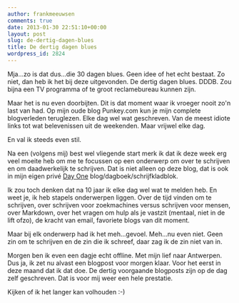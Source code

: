 ```yaml
---
author: frankmeeuwsen
comments: true
date: 2013-01-30 22:51:10+00:00
layout: post
slug: de-dertig-dagen-blues
title: De dertig dagen blues
wordpress_id: 2824
---
```


Mja...zo is dat dus...die 30 dagen blues. Geen idee of het echt bestaat. Zo niet, dan heb ik het bij deze uitgevonden. De dertig dagen blues. DDDB. Zou bijna een TV programma of te groot reclamebureau kunnen zijn.

Maar het is nu even doorbijten. Dit is dat moment waar ik vroeger nooit zo'n last van had. Op mijn oude blog Punkey.com kun je mijn complete blogverleden teruglezen. Elke dag wel wat geschreven. Van de meest idiote links tot wat belevenissen uit de weekenden. Maar vrijwel elke dag.

En val ik steeds even stil.

Na een (volgens mij) best wel vliegende start merk ik dat ik deze week erg veel moeite heb om me te focussen op een onderwerp om over te schrijven en om daadwerkelijk te schrijven. Dat is niet alleen op deze blog, dat is ook in mijn eigen privé [Day One](http://dayoneapp.com/) blog/dagboek/schrijfkladblok.

Ik zou toch denken dat na 10 jaar ik elke dag wel wat te melden heb. En weet je, ik heb stapels onderwerpen liggen. Over de tijd vinden om te schrijven, over schrijven voor zoekmachines versus schrijven voor mensen, over Markdown, over het vragen om hulp als je vastzit (mentaal, niet in de lift ofzo), de kracht van email, favoriete blogs van dit moment.

Maar bij elk onderwerp had ik het meh...gevoel. Meh...nu even niet. Geen zin om te schrijven en de zin die ik schreef, daar zag ik de zin niet van in.

Morgen ben ik even een dagje echt offline. Met mijn lief naar Antwerpen. Dus ja, ik zet nu alvast een blogpost voor morgen klaar. Voor het eerst in deze maand dat ik dat doe. De dertig voorgaande blogposts zijn op de dag zelf geschreven. Dat is voor mij weer een hele prestatie.

Kijken of ik het langer kan volhouden :-)

